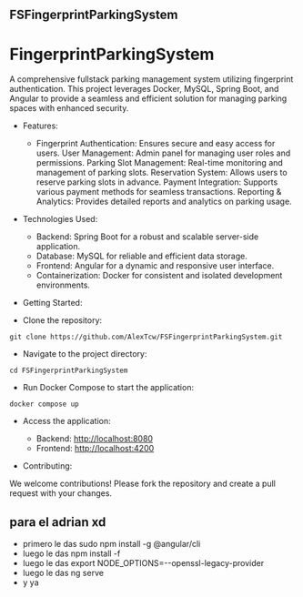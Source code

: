 ## FSFingerprintParkingSystem

# FingerprintParkingSystem

A comprehensive fullstack parking management system utilizing fingerprint authentication. This project leverages Docker, MySQL, Spring Boot, and Angular to provide a seamless and efficient solution for managing parking spaces with enhanced security.

- Features:

  - Fingerprint Authentication: Ensures secure and easy access for users.
User Management: Admin panel for managing user roles and permissions.
Parking Slot Management: Real-time monitoring and management of parking slots.
Reservation System: Allows users to reserve parking slots in advance.
Payment Integration: Supports various payment methods for seamless transactions.
Reporting & Analytics: Provides detailed reports and analytics on parking usage.

- Technologies Used:
  - Backend: Spring Boot for a robust and scalable server-side application.
  - Database: MySQL for reliable and efficient data storage.
  - Frontend: Angular for a dynamic and responsive user interface.
  - Containerization: Docker for consistent and isolated development environments.
- Getting Started:

- Clone the repository:

`git clone https://github.com/AlexTcw/FSFingerprintParkingSystem.git`

- Navigate to the project directory:

`cd FSFingerprintParkingSystem`
  
- Run Docker Compose to start the application:
  
`docker compose up`

- Access the application:
  - Backend: [http://localhost:8080](http://localhost:8080)
  - Frontend: [http://localhost:4200](http://localhost:4200)

- Contributing:

We welcome contributions! Please fork the repository and create a pull request with your changes.

## para el adrian xd
- primero le das sudo npm install -g @angular/cli
- luego le das npm install -f
- luego le das export NODE_OPTIONS=--openssl-legacy-provider
- luego le das ng serve
- y ya
  
